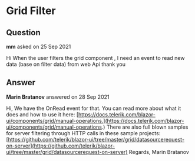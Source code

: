 # Grid Filter

## Question

**mm** asked on 25 Sep 2021

Hi When the user filters the grid component , I need an event to read new data (base on filter data) from web Api thank you

## Answer

**Marin Bratanov** answered on 28 Sep 2021

Hi, We have the OnRead event for that. You can read more about what it does and how to use it here: [https://docs.telerik.com/blazor-ui/components/grid/manual-operations.](https://docs.telerik.com/blazor-ui/components/grid/manual-operations.) There are also full blown samples for server filtering through HTTP calls in these sample projects: [https://github.com/telerik/blazor-ui/tree/master/grid/datasourcerequest-on-server](https://github.com/telerik/blazor-ui/tree/master/grid/datasourcerequest-on-server) Regards, Marin Bratanov
